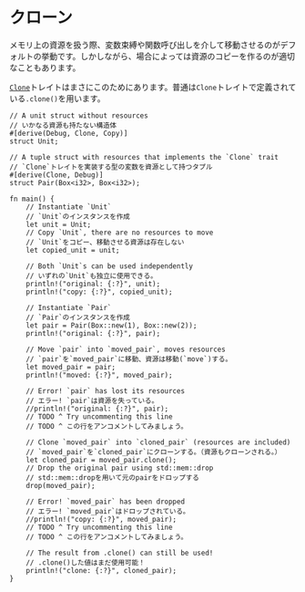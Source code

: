 <!--
# Clone
-->
# クローン

<!--
When dealing with resources, the default behavior is to transfer them during
assignments or function calls. However, sometimes we need to make a
copy of the resource as well.
-->
メモリ上の資源を扱う際、変数束縛や関数呼び出しを介して移動させるのがデフォルトの挙動です。しかしながら、場合によっては資源のコピーを作るのが適切なこともあります。

<!--
The [`Clone`][clone] trait helps us do exactly this. Most commonly, we can
use the `.clone()` method defined by the `Clone` trait.
-->
[`Clone`][clone]トレイトはまさにこのためにあります。普通は`Clone`トレイトで定義されている`.clone()`を用います。

```rust,editable
// A unit struct without resources
// いかなる資源も持たない構造体
#[derive(Debug, Clone, Copy)]
struct Unit;

// A tuple struct with resources that implements the `Clone` trait
// `Clone`トレイトを実装する型の変数を資源として持つタプル
#[derive(Clone, Debug)]
struct Pair(Box<i32>, Box<i32>);

fn main() {
    // Instantiate `Unit`
    // `Unit`のインスタンスを作成
    let unit = Unit;
    // Copy `Unit`, there are no resources to move
    // `Unit`をコピー、移動させる資源は存在しない
    let copied_unit = unit;

    // Both `Unit`s can be used independently
    // いずれの`Unit`も独立に使用できる。
    println!("original: {:?}", unit);
    println!("copy: {:?}", copied_unit);

    // Instantiate `Pair`
    // `Pair`のインスタンスを作成
    let pair = Pair(Box::new(1), Box::new(2));
    println!("original: {:?}", pair);

    // Move `pair` into `moved_pair`, moves resources
    // `pair`を`moved_pair`に移動、資源は移動(`move`)する。
    let moved_pair = pair;
    println!("moved: {:?}", moved_pair);

    // Error! `pair` has lost its resources
    // エラー! `pair`は資源を失っている。
    //println!("original: {:?}", pair);
    // TODO ^ Try uncommenting this line
    // TODO ^ この行をアンコメントしてみましょう。

    // Clone `moved_pair` into `cloned_pair` (resources are included)
    // `moved_pair`を`cloned_pair`にクローンする。（資源もクローンされる。）
    let cloned_pair = moved_pair.clone();
    // Drop the original pair using std::mem::drop
    // std::mem::dropを用いて元のpairをドロップする
    drop(moved_pair);

    // Error! `moved_pair` has been dropped
    // エラー! `moved_pair`はドロップされている。
    //println!("copy: {:?}", moved_pair);
    // TODO ^ Try uncommenting this line
    // TODO ^ この行をアンコメントしてみましょう。

    // The result from .clone() can still be used!
    // .clone()した値はまだ使用可能！
    println!("clone: {:?}", cloned_pair);
}
```

[clone]: https://doc.rust-lang.org/std/clone/trait.Clone.html

